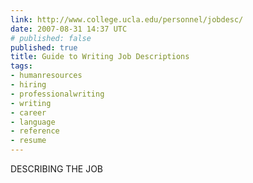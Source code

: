 ```yaml
---
link: http://www.college.ucla.edu/personnel/jobdesc/
date: 2007-08-31 14:37 UTC
# published: false
published: true
title: Guide to Writing Job Descriptions
tags:
- humanresources
- hiring
- professionalwriting
- writing
- career
- language
- reference
- resume
---
```


DESCRIBING THE JOB
